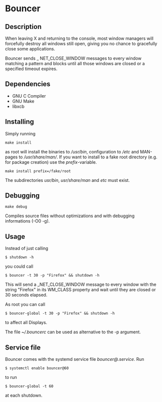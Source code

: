 Bouncer
=========

Description
-----------
When leaving X and returning to the console, most window managers will forcefully destroy all
windows still open, giving you no chance to gracefully close some applications.

Bouncer sends _ NET_CLOSE_WINDOW messages to every window matching a pattern and
blocks until all those windows are closed or a specified timeout expires.


Dependencies
------------

- GNU C Compiler
- GNU Make
- libxcb


Installing
----------

Simply running

	make install
as root will install the binaries to */usr/bin*, configuration to */etc* and MAN-pages to */usr/share/man/*.
If you want to install to a fake root directory (e.g. for package creation) use the *prefix*-variable.

	make install prefix=/fake/root
The subdirectories *usr/bin*, *usr/share/man* and *etc* must exist.

Debugging
---------

	make debug
Compiles source files without optimizations and with debugging informations (-O0 -g).


Usage
-----
Instead of just calling

	$ shutdown -h
you could call

	$ bouncer -t 30 -p "Firefox" && shutdown -h

This will send a _NET_CLOSE_WINDOW message to every window with the string "Firefox" in its
WM_CLASS property and wait until they are closed or 30 seconds elapsed.

As root you can call

	$ bouncer-global -t 30 -p "Firefox" && shutdown -h
to affect all Displays.

The file *~/.bouncerc* can be used as alternative to the -p argument.


Service file
------------

Bouncer comes with the systemd service file *bouncer@.service*.
Run

	$ systemctl enable bouncer@60

to run

	$ bouncer-global -t 60

at each shutdown.

